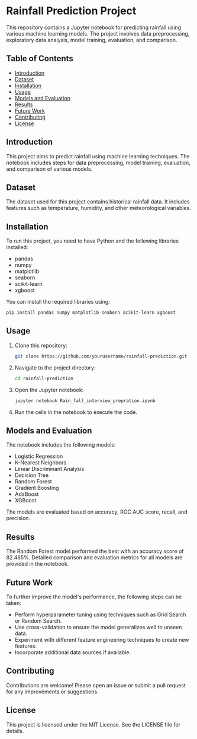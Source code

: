 
# Rainfall Prediction Project

This repository contains a Jupyter notebook for predicting rainfall using various machine learning models. The project involves data preprocessing, exploratory data analysis, model training, evaluation, and comparison.

## Table of Contents
- [Introduction](#introduction)
- [Dataset](#dataset)
- [Installation](#installation)
- [Usage](#usage)
- [Models and Evaluation](#models-and-evaluation)
- [Results](#results)
- [Future Work](#future-work)
- [Contributing](#contributing)
- [License](#license)

## Introduction
This project aims to predict rainfall using machine learning techniques. The notebook includes steps for data preprocessing, model training, evaluation, and comparison of various models.

## Dataset
The dataset used for this project contains historical rainfall data. It includes features such as temperature, humidity, and other meteorological variables.

## Installation
To run this project, you need to have Python and the following libraries installed:
- pandas
- numpy
- matplotlib
- seaborn
- scikit-learn
- xgboost

You can install the required libraries using:
```bash
pip install pandas numpy matplotlib seaborn scikit-learn xgboost
```

## Usage
1. Clone this repository:
    ```bash
    git clone https://github.com/yourusername/rainfall-prediction.git
    ```
2. Navigate to the project directory:
    ```bash
    cd rainfall-prediction
    ```
3. Open the Jupyter notebook:
    ```bash
    jupyter notebook Rain_fall_interview_prepration.ipynb
    ```
4. Run the cells in the notebook to execute the code.

## Models and Evaluation
The notebook includes the following models:
- Logistic Regression
- K-Nearest Neighbors
- Linear Discriminant Analysis
- Decision Tree
- Random Forest
- Gradient Boosting
- AdaBoost
- XGBoost

The models are evaluated based on accuracy, ROC AUC score, recall, and precision.

## Results
The Random Forest model performed the best with an accuracy score of 82.485%. Detailed comparison and evaluation metrics for all models are provided in the notebook.

## Future Work
To further improve the model's performance, the following steps can be taken:
- Perform hyperparameter tuning using techniques such as Grid Search or Random Search.
- Use cross-validation to ensure the model generalizes well to unseen data.
- Experiment with different feature engineering techniques to create new features.
- Incorporate additional data sources if available.

## Contributing
Contributions are welcome! Please open an issue or submit a pull request for any improvements or suggestions.

## License
This project is licensed under the MIT License. See the LICENSE file for details.

